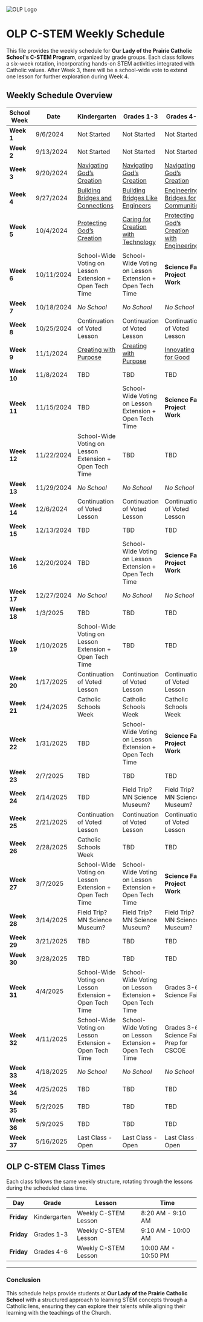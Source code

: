 ![OLP Logo](https://school.ourladyoftheprairie.com/wp-content/uploads/2017/07/logo.png)


# OLP C-STEM Weekly Schedule

This file provides the weekly schedule for **Our Lady of the Prairie Catholic School's C-STEM Program**, organized by grade groups. Each class follows a six-week rotation, incorporating hands-on STEM activities integrated with Catholic values. After Week 3, there will be a school-wide vote to extend one lesson for further exploration during Week 4.

## Weekly Schedule Overview

| **School Week** | **Date**     | **Kindergarten**                                                                                                                      | **Grades 1-3**                                                                                                                              | **Grades 4-6**                                                                                                                                            |
|-----------------|--------------|--------------------------------------------------------------------------------------------------------------------------------------|---------------------------------------------------------------------------------------------------------------------------------------------|----------------------------------------------------------------------------------------------------------------------------------------------------------|
| **Week 1**      | 9/6/2024     | Not Started                                                                                                                          | Not Started                                                                                                                                 | Not Started                                                                                                                                               |
| **Week 2**      | 9/13/2024    | Not Started                                                                                                                          | Not Started                                                                                                                                 | Not Started                                                                                                                                               |
| **Week 3**      | 9/20/2024    | [Navigating God’s Creation](/LessonPlans/Kindergarten/Kindergarten_Navigating_Gods_Creation.md)                                             | [Navigating God’s Creation](/LessonPlans/Grades1-3/Grades1-3_Navigating_Gods_Creation.md)                                                       | [Navigating God’s Creation ](/LessonPlans/Grades4-6/Grades4-6_Navigating_Gods_Creation.md)                             |
| **Week 4**      | 9/27/2024    | [Building Bridges and Connections](/LessonPlans/Kindergarten/Kindergarten_Building_Bridges_and_Connections.md)                            | [Building Bridges Like Engineers](/LessonPlans/Grades1-3/Grades1-3_Building_Bridges_Like_Engineers.md)                                         | [Engineering Bridges for Communities](/LessonPlans/Grades4-6/Grades4-6_Engineering_Bridges_for_Communities.md)                                               |
| **Week 5**      | 10/4/2024    | [Protecting God’s Creation](/LessonPlans/Kindergarten/Kindergarten_Protecting_Gods_Creation.md)                                             | [Caring for Creation with Technology](/LessonPlans/Grades1-3/Grades1-3_Caring_for_Creation_with_Technology.md)                              | [Protecting God’s Creation with Engineering](/LessonPlans/Grades4-6/Grades4-6_Protecting_Gods_Creation.md)                              |
| **Week 6**      | 10/11/2024   | School-Wide Voting on Lesson Extension + Open Tech Time                                                                               | School-Wide Voting on Lesson Extension + Open Tech Time                                                                                      | **Science Fair Project Work**                                                                                                                                     |
| **Week 7**      | 10/18/2024   | *No School*                                                                                                                            | *No School*                                                                                                                                   | *No School*                                                                                                                                                 |
| **Week 8**      | 10/25/2024   | Continuation of Voted Lesson                                                                                                          | Continuation of Voted Lesson                                                                                                                 | Continuation of Voted Lesson                                                                                                                              |
| **Week 9**      | 11/1/2024    | [Creating with Purpose](/LessonPlans/Kindergarten/Kindergarten_Creating_with_Purpose.md)                                                     | [Creating with Purpose](/LessonPlans/Grades1-3/Grades1-3_Creating_with_Purpose.md)                                                              | [Innovating for Good](/LessonPlans/Grades4-6/Grades4-6_Innovating_for_Good.md)                                                                                |
| **Week 10**     | 11/8/2024    | TBD                                                                                                                                  | TBD                                                                                                                                         | TBD                                                                                                                                                       |
| **Week 11**     | 11/15/2024   | TBD                                                                                                                                  | School-Wide Voting on Lesson Extension + Open Tech Time                                                                                      | **Science Fair Project Work**                                                                                                                                     |
| **Week 12**     | 11/22/2024   | School-Wide Voting on Lesson Extension + Open Tech Time                                                                               | TBD                                                                                                                                         | TBD                                                                                                                                                       |
| **Week 13**     | 11/29/2024   | *No School*                                                                                                                            | *No School*                                                                                                                                   | *No School*                                                                                                                                                 |
| **Week 14**     | 12/6/2024    | Continuation of Voted Lesson                                                                                                          | Continuation of Voted Lesson                                                                                                                 | Continuation of Voted Lesson                                                                                                                              |
| **Week 15**     | 12/13/2024   | TBD                                                                                                                                  | TBD                                                                                                                                         | TBD                                                                                                                                                       |
| **Week 16**     | 12/20/2024   | TBD                                                                                                                                  | School-Wide Voting on Lesson Extension + Open Tech Time                                                                                      | **Science Fair Project Work**                                                                                                                                     |
| **Week 17**     | 12/27/2024   | *No School*                                                                                                                            | *No School*                                                                                                                                   | *No School*                                                                                                                                                 |
| **Week 18**     | 1/3/2025     | TBD                                                                                                                                  | TBD                                                                                                                                         | TBD                                                                                                                                                       |
| **Week 19**     | 1/10/2025    | School-Wide Voting on Lesson Extension + Open Tech Time                                                                               | TBD                                                                                                                                         | TBD                                                                                                                                                       |
| **Week 20**     | 1/17/2025    | Continuation of Voted Lesson                                                                                                          | Continuation of Voted Lesson                                                                                                                 | Continuation of Voted Lesson                                                                                                                              |
| **Week 21**     | 1/24/2025    | Catholic Schools Week                                                                                                                | Catholic Schools Week                                                                                                                       | Catholic Schools Week                                                                                                                                    |
| **Week 22**     | 1/31/2025    | TBD                                                                                                                                  | School-Wide Voting on Lesson Extension + Open Tech Time                                                                                      | **Science Fair Project Work**                                                                                                                                     |
| **Week 23**     | 2/7/2025     | TBD                                                                                                                                  | TBD                                                                                                                                         | TBD                                                                                                                                                       |
| **Week 24**     | 2/14/2025    | TBD                                                                                                                                  | Field Trip? MN Science Museum?                                                                                                               | Field Trip? MN Science Museum?                                                                                                                            |
| **Week 25**     | 2/21/2025    | Continuation of Voted Lesson                                                                                                          | Continuation of Voted Lesson                                                                                                                 | Continuation of Voted Lesson                                                                                                                              |
| **Week 26**     | 2/28/2025    | Catholic Schools Week                                                                                                                | TBD                                                                                                                                         | TBD                                                                                                                                                       |
| **Week 27**     | 3/7/2025     | School-Wide Voting on Lesson Extension + Open Tech Time                                                                               | School-Wide Voting on Lesson Extension + Open Tech Time                                                                                      | **Science Fair Project Work**                                                                                                                                     |
| **Week 28**     | 3/14/2025    | Field Trip? MN Science Museum?                                                                                                        | Field Trip? MN Science Museum?                                                                                                               | Field Trip? MN Science Museum?                                                                                                                            |
| **Week 29**     | 3/21/2025    | TBD                                                                                                                                  | TBD                                                                                                                                         | TBD                                                                                                                                                       |
| **Week 30**     | 3/28/2025    | TBD                                                                                                                                  | TBD                                                                                                                                         | TBD                                                                                                                                                       |
| **Week 31**     | 4/4/2025     | School-Wide Voting on Lesson Extension + Open Tech Time                                                                               | School-Wide Voting on Lesson Extension + Open Tech Time                                                                                      | Grades 3-6 Science Fair!                                                                                                                                 |
| **Week 32**     | 4/11/2025    | School-Wide Voting on Lesson Extension + Open Tech Time                                                                               | School-Wide Voting on Lesson Extension + Open Tech Time                                                                                      | Grades 3-6 Science Fair Prep for CSCOE                                                                                                                   |
| **Week 33**     | 4/18/2025    | *No School*                                                                                                                            | *No School*                                                                                                                                   | *No School*                                                                                                                                                 |
| **Week 34**     | 4/25/2025    | TBD                                                                                                                                  | TBD                                                                                                                                         | TBD                                                                                                                                                       |
| **Week 35**     | 5/2/2025     | TBD                                                                                                                                  | TBD                                                                                                                                         | TBD                                                                                                                                                       |
| **Week 36**     | 5/9/2025     | TBD                                                                                                                                  | TBD                                                                                                                                         | TBD                                                                                                                                                       |
| **Week 37**     | 5/16/2025    | Last Class - Open                                                                                                                    | Last Class - Open                                                                                                                            | Last Class - Open                                                                                                                                        |

## OLP C-STEM Class Times

Each class follows the same weekly structure, rotating through the lessons during the scheduled class time. 

| **Day**       | **Grade**     | **Lesson**                                | **Time**      |
|---------------|---------------|-------------------------------------------|---------------|
| **Friday**    | Kindergarten    | Weekly C-STEM Lesson                      | 8:20 AM - 9:10 AM |
| **Friday**   | Grades 1-3    | Weekly C-STEM Lesson                      | 9:10 AM - 10:00 AM |
| **Friday** | Grades 4-6     | Weekly C-STEM Lesson                      | 10:00 AM - 10:50 PM |

---

### Conclusion

This schedule helps provide students at **Our Lady of the Prairie Catholic School** with a structured approach to learning STEM concepts through a Catholic lens, ensuring they can explore their talents while aligning their learning with the teachings of the Church.
